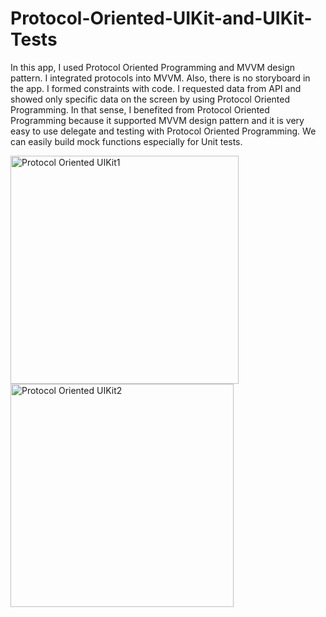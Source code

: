 # Protocol-Oriented-UIKit-and-UIKit-Tests
In this app, I used Protocol Oriented Programming and MVVM design pattern. I integrated protocols into MVVM. Also, there is no storyboard in the app. I formed constraints with code. I requested data from API and showed only specific data on the screen by using Protocol Oriented Programming. In that sense, I benefited from Protocol Oriented Programming because it supported MVVM design pattern and it is very easy to use delegate and testing with Protocol Oriented Programming. We can easily build mock functions especially for Unit tests.



<img width="365" alt="Protocol Oriented UIKit1" src="https://user-images.githubusercontent.com/92036779/193642426-a3685910-505a-4515-81a8-2e750511f367.png">
<img width="357" alt="Protocol Oriented UIKit2" src="https://user-images.githubusercontent.com/92036779/193642474-ffb21c80-1b08-4fc4-a137-b2bca2fc9986.png">
